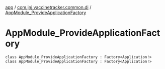 [app](../../index.md) / [com.jnj.vaccinetracker.common.di](../index.md) / [AppModule_ProvideApplicationFactory](./index.md)

# AppModule_ProvideApplicationFactory

`class AppModule_ProvideApplicationFactory : Factory<Application!>`
`class AppModule_ProvideApplicationFactory : Factory<Application!>`